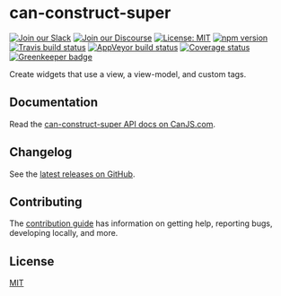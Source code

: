 # can-construct-super

[![Join our Slack](https://img.shields.io/badge/slack-join%20chat-611f69.svg)](https://www.bitovi.com/community/slack?utm_source=badge&utm_medium=badge&utm_campaign=pr-badge&utm_content=badge)
[![Join our Discourse](https://img.shields.io/discourse/https/forums.bitovi.com/posts.svg)](https://forums.bitovi.com/?utm_source=badge&utm_medium=badge&utm_campaign=pr-badge&utm_content=badge)
[![License: MIT](https://img.shields.io/badge/license-MIT-blue.svg)](https://github.com/canjs/can-construct-super/blob/master/LICENSE.md)
[![npm version](https://badge.fury.io/js/can-construct-super.svg)](https://www.npmjs.com/package/can-construct-super)
[![Travis build status](https://travis-ci.org/canjs/can-construct-super.svg?branch=master)](https://travis-ci.org/canjs/can-construct-super)
[![AppVeyor build status](https://ci.appveyor.com/api/projects/status/github/canjs/can-construct-super?branch=master&svg=true)](https://ci.appveyor.com/project/matthewp/can-construct-super)
[![Coverage status](https://coveralls.io/repos/github/canjs/can-construct-super/badge.svg?branch=master)](https://coveralls.io/github/canjs/can-construct-super?branch=master)
[![Greenkeeper badge](https://badges.greenkeeper.io/canjs/can-construct-super.svg)](https://greenkeeper.io/)

Create widgets that use a view, a view-model, and custom tags.

## Documentation

Read the [can-construct-super API docs on CanJS.com](https://canjs.com/doc/can-construct-super.html).

## Changelog

See the [latest releases on GitHub](https://github.com/canjs/can-construct-super/releases).

## Contributing

The [contribution guide](https://github.com/canjs/can-construct-super/blob/master/CONTRIBUTING.md) has information on getting help, reporting bugs, developing locally, and more.

## License

[MIT](https://github.com/canjs/can-construct-super/blob/master/LICENSE.md)
